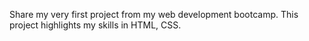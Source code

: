 Share my very first project from my web development bootcamp. 
This project highlights my skills in HTML, CSS.
